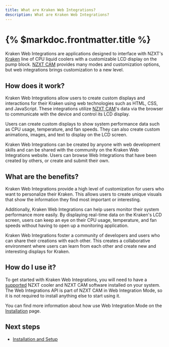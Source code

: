 ```yaml
---
title: What are Kraken Web Integrations?
description: What are Kraken Web Integrations?
---
```


# {% $markdoc.frontmatter.title %}

Kraken Web Integrations are applications designed to interface with NZXT's [Kraken](https://nzxt.com/collection/kraken-z) line of CPU liquid coolers with a customizable LCD display on the pump block. [NZXT CAM](https://nzxt.com/software/cam) provides many modes and customization options, but web integrations brings customization to a new level.

## How does it work?

Kraken Web Integrations allow users to create custom displays and interactions for their Kraken using web technologies such as HTML, CSS, and JavaScript. These integrations utilize [NZXT CAM](https://nzxt.com/software/cam)'s data via the browser to communicate with the device and control its LCD display.

Users can create custom displays to show system performance data such as CPU usage, temperature, and fan speeds. They can also create custom animations, images, and text to display on the LCD screen.

Kraken Web Integrations can be created by anyone with web development skills and can be shared with the community on the Kraken Web Integrations website. Users can browse Web Integrations that have been created by others, or create and submit their own.

## What are the benefits?

Kraken Web Integrations provide a high level of customization for users who want to personalize their Kraken. This allows users to create unique visuals that show the information they find most important or interesting.

Additionally, Kraken Web Integrations can help users monitor their system performance more easily. By displaying real-time data on the Kraken's LCD screen, users can keep an eye on their CPU usage, temperature, and fan speeds without having to open up a monitoring application.

Kraken Web Integrations foster a community of developers and users who can share their creations with each other. This creates a collaborative environment where users can learn from each other and create new and interesting displays for Kraken.

## How do I use it?

To get started with Kraken Web Integrations, you will need to have a [supported](/docs/faq#supported-devices) NZXT cooler and NZXT CAM software installed on your system. The Web Integrations API is part of NZXT CAM in Web Integration Mode, so it is not required to install anything else to start using it.

You can find more information about how use Web Integration Mode on the [Installation](/docs/installation) page.

## Next steps

- [Installation and Setup](/docs/installation)
